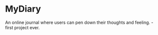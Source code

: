 # MyDiary
An online journal where users can pen down their thoughts and feeling. -first project ever.
